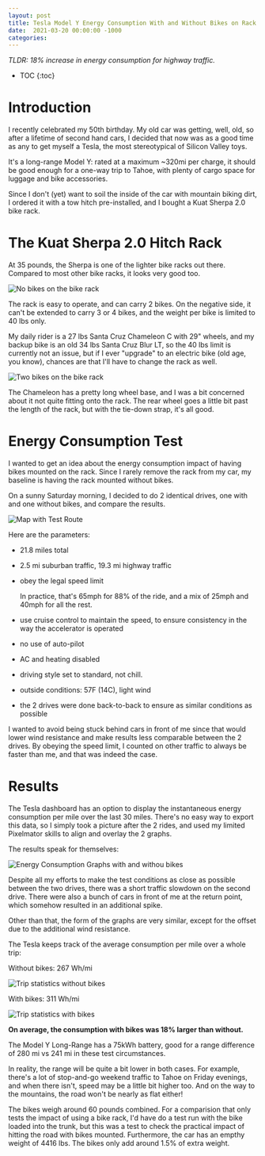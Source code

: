 ```yaml
---
layout: post
title: Tesla Model Y Energy Consumption With and Without Bikes on Rack
date:  2021-03-20 00:00:00 -1000
categories:
---
```


*TLDR: 18% increase in energy consumption for highway traffic.*

* TOC
{:toc}

# Introduction

I recently celebrated my 50th birthday. My old car was getting, well, old, so after a lifetime of second hand cars, 
I decided that now was as a good time as any to get myself a Tesla, the most stereotypical of Silicon Valley toys.

It's a long-range Model Y: rated at a maximum ~320mi per charge, it should be good enough for a one-way trip 
to Tahoe, with plenty of cargo space for luggage and bike accessories.

Since I don't (yet) want to soil the inside of the car with mountain biking dirt, I ordered it with a tow hitch
pre-installed, and I bought a Kuat Sherpa 2.0 bike rack. 

# The Kuat Sherpa 2.0 Hitch Rack

At 35 pounds, the Sherpa is one of the lighter bike racks out there. Compared to most other bike racks,
it looks very good too.

![No bikes on the bike rack](/assets/tesla/no_bikes_pictures.jpg)

The rack is easy to operate, and can carry 2 bikes. On the negative side, it can't be extended to carry 3 or 4 bikes, 
and the weight per bike is limited to 40 lbs only.

My daily rider is a 27 lbs Santa Cruz Chameleon C with 29" wheels, and my backup bike is an old 34 lbs Santa 
Cruz Blur LT, so the 40 lbs limit is currently not an issue, but if I ever "upgrade" to an electric bike (old 
age, you know), chances are that I'll have to change the rack as well.

![Two bikes on the bike rack](/assets/tesla/with_bike_picture.jpg)

The Chameleon has a pretty long wheel base, and I was a bit concerned about it not quite fitting onto
the rack. The rear wheel goes a little bit past the length of the rack, but with the tie-down strap,
it's all good.

# Energy Consumption Test 

I wanted to get an idea about the energy consumption impact of having bikes mounted on the rack.  Since I rarely remove 
the rack from my car, my baseline is having the rack mounted without bikes.

On a sunny Saturday morning, I decided to do 2 identical drives, one with and one without bikes, and compare
the results.

![Map with Test Route](/assets/tesla/test_route.png)

Here are the parameters:

* 21.8 miles total
* 2.5 mi suburban traffic, 19.3 mi highway traffic
* obey the legal speed limit

    In practice, that's 65mph for 88% of the ride, and a mix of 25mph and 40mph
    for all the rest.

* use cruise control to maintain the speed, to ensure consistency in the way the 
  accelerator is operated
* no use of auto-pilot 
* AC and heating disabled
* driving style set to standard, not chill.
* outside conditions: 57F (14C), light wind
* the 2 drives were done back-to-back to ensure as similar conditions as possible

I wanted to avoid being stuck behind cars in front of me since that would lower wind resistance and make
results less comparable between the 2 drives. By obeying the speed limit, I counted on other traffic
to always be faster than me, and that was indeed the case. 

# Results

The Tesla dashboard has an option to display the instantaneous energy consumption per mile over the last 30 miles. 
There's no easy way to export this data, so I simply took a picture after the 2 rides, and used my
limited Pixelmator skills to align and overlay the 2 graphs.

The results speak for themselves:

![Energy Consumption Graphs with and withou bikes](/assets/tesla/graph_overlay.jpg)

Despite all my efforts to make the test conditions as close as possible between the two drives, there
was a short traffic slowdown on the second drive. There were also a bunch of cars in front of me
at the return point, which somehow resulted in an additional spike.

Other than that, the form of the graphs are very similar, except for the offset due to the additional
wind resistance.

The Tesla keeps track of the average consumption per mile over a whole trip:

Without bikes: 267 Wh/mi

![Trip statistics without bikes](/assets/tesla/no_bikes_end_stats.jpg)

With bikes: 311 Wh/mi

![Trip statistics with bikes](/assets/tesla/with_bikes_end_stats.jpg)

**On average, the consumption with bikes was 18% larger than without.**

The Model Y Long-Range has a 75kWh battery, good for a range difference of 280 mi vs 241 mi
in these test circumstances.

In reality, the range will be quite a bit lower in both cases. For example, there's a lot of stop-and-go 
weekend traffic to Tahoe on Friday evenings, and when there isn't, speed may be a little bit higher too. 
And on the way to the mountains, the road won't be nearly as flat either!

The bikes weigh around 60 pounds combined. For a comparision that only tests the impact
of using a bike rack, I'd have do a test run with the bike loaded into the trunk, but 
this was a test to check the practical impact of hitting the road with bikes mounted.
Furthermore, the car has an empthy weight of 4416 lbs. The bikes only add around 1.5%
of extra weight.


